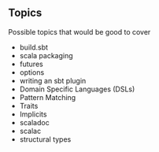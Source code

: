 ## Topics ##
Possible topics that would be good to cover
- build.sbt
- scala packaging
- futures
- options
- writing an sbt plugin
- Domain Specific Languages (DSLs)
- Pattern Matching
- Traits
- Implicits
- scaladoc
- scalac
- structural types
